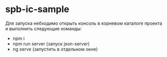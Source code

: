 # spb-ic-sample

Для запуска небходимо открыть консоль в корневом каталоге проекта и выполнить следующие команды:
* npm i
* npm run server (запуск json-server)
* ng serve (запустить в отдельном окне)
